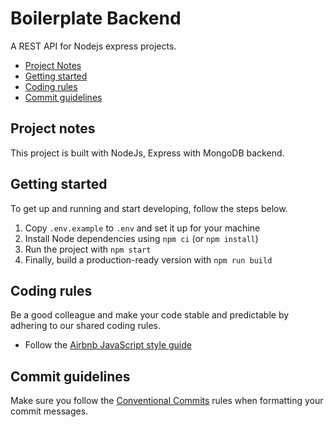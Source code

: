 # Boilerplate Backend

A REST API for Nodejs express projects.

- [Project Notes](#markdown-header-project-notes)
- [Getting started](#markdown-header-getting-started)
- [Coding rules](#markdown-header-coding-rules)
- [Commit guidelines](#markdown-header-commit-guidelines)

## Project notes

This project is built with NodeJs, Express with MongoDB backend.

## Getting started

To get up and running and start developing, follow the steps below.

1. Copy `.env.example` to `.env` and set it up for your machine
2. Install Node dependencies using `npm ci` (or `npm install`)
3. Run the project with `npm start`
4. Finally, build a production-ready version with `npm run build`

## Coding rules

Be a good colleague and make your code stable and predictable by adhering to our shared coding rules.

- Follow the [Airbnb JavaScript style guide][link-airbnb-js]

## Commit guidelines

Make sure you follow the [Conventional Commits][link-convcomm] rules when formatting your commit messages.

[link-airbnb-js]: https://github.com/airbnb/javascript
[link-convcomm]: https://www.conventionalcommits.org
